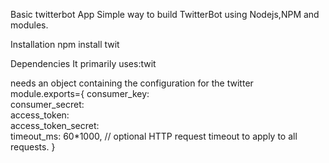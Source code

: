 Basic twitterbot App
Simple way to build TwitterBot using Nodejs,NPM and modules.

Installation 
npm install twit

Dependencies
It primarily uses:twit

needs an object containing the configuration for the twitter
module.exports={
  consumer_key:         
  consumer_secret:      
  access_token:         
  access_token_secret:  
  timeout_ms:           60*1000,  // optional HTTP request timeout to apply to all requests.
}